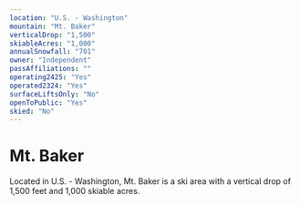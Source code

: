 ```yaml
---
location: "U.S. - Washington"
mountain: "Mt. Baker"
verticalDrop: "1,500"
skiableAcres: "1,000"
annualSnowfall: "701"
owner: "Independent"
passAffiliations: ""
operating2425: "Yes"
operated2324: "Yes"
surfaceLiftsOnly: "No"
openToPublic: "Yes"
skied: "No"
---
```


# Mt. Baker

Located in U.S. - Washington, Mt. Baker is a ski area with a vertical drop of 1,500 feet and 1,000 skiable acres.